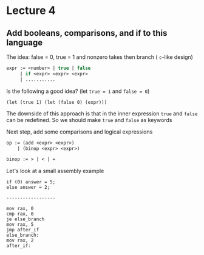 # Lecture 4

## Add booleans, comparisons, and if to this language 

The idea: false = 0, true = 1 and nonzero takes then branch ( `c`-like design)
```ocaml
expr := <number> | true | false
     | if <expr> <expr> <expr>
     | ...........
```

Is the following a good idea? (let `true = 1` and `false = 0`)
```
(let (true 1) (let (false 0) (expr))) 
```
The downside of this approach is that in the inner expression `true` and `false` can be redefined. So we should make `true` and `false` as keywords



Next step, add some comparisons and logical expressions
```ocaml
op := (add <expr> <expr>)
    | (binop <expr> <expr>)

binop := > | < | =
```

Let's look at a small assembly example
```
if (0) answer = 5;
else answer = 2;

------------------

mov rax, 0
cmp rax, 0
je else_branch
mov rax, 5
jmp after_if
else_branch:
mov rax, 2
after_if:
```


